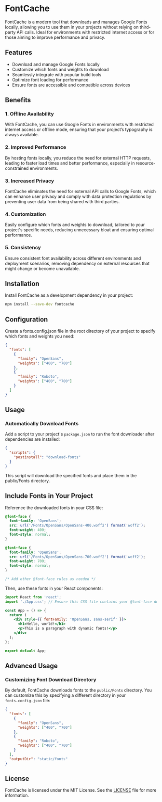 # FontCache

FontCache is a modern tool that downloads and manages Google Fonts locally, allowing you to use them in your projects without relying on third-party API calls. Ideal for environments with restricted internet access or for those aiming to improve performance and privacy.

## Features
- Download and manage Google Fonts locally
- Customize which fonts and weights to download
- Seamlessly integrate with popular build tools
- Optimize font loading for performance
- Ensure fonts are accessible and compatible across devices

## Benefits
### 1. **Offline Availability**
With FontCache, you can use Google Fonts in environments with restricted internet access or offline mode, ensuring that your project’s typography is always available.
### 2. **Improved Performance**
By hosting fonts locally, you reduce the need for external HTTP requests, leading to faster load times and better performance, especially in resource-constrained environments.
### 3. **Increased Privacy**
FontCache eliminates the need for external API calls to Google Fonts, which can enhance user privacy and comply with data protection regulations by preventing user data from being shared with third parties.
### 4. **Customization**
Easily configure which fonts and weights to download, tailored to your project's specific needs, reducing unnecessary bloat and ensuring optimal performance.
### 5. **Consistency**
Ensure consistent font availability across different environments and deployment scenarios, removing dependency on external resources that might change or become unavailable.

## Installation
Install FontCache as a development dependency in your project:

```bash
npm install --save-dev fontcache
```

## Configuration
Create a fonts.config.json file in the root directory of your project to specify which fonts and weights you need:
```json
{
  "fonts": [
    {
      "family": "OpenSans",
      "weights": ["400", "700"]
    },
    {
      "family": "Roboto",
      "weights": ["400", "700"]
    }
  ]
}
```

## Usage
### Automatically Download Fonts
Add a script to your project's `package.json` to run the font downloader after dependencies are installed:
```json
{
  "scripts": {
    "postinstall": "download-fonts"
  }
}
```

This script will download the specified fonts and place them in the public/Fonts directory.

## Include Fonts in Your Project
Reference the downloaded fonts in your CSS file:
```css
@font-face {
  font-family: 'OpenSans';
  src: url('/Fonts/OpenSans/OpenSans-400.woff2') format('woff2');
  font-weight: 400;
  font-style: normal;
}

@font-face {
  font-family: 'OpenSans';
  src: url('/Fonts/OpenSans/OpenSans-700.woff2') format('woff2');
  font-weight: 700;
  font-style: normal;
}

/* Add other @font-face rules as needed */
```

Then, use these fonts in your React components:

```jsx
import React from 'react';
import './App.css'; // Ensure this CSS file contains your @font-face definitions

const App = () => {
  return (
    <div style={{ fontFamily: 'OpenSans, sans-serif' }}>
      <h1>Hello, world!</h1>
      <p>This is a paragraph with dynamic fonts!</p>
    </div>
  );
};

export default App;
```

## Advanced Usage
### Customizing Font Download Directory
By default, FontCache downloads fonts to the `public/Fonts` directory. You can customize this by specifying a different directory in your `fonts.config.json` file:
```json
{
  "fonts": [
    {
      "family": "OpenSans",
      "weights": ["400", "700"]
    },
    {
      "family": "Roboto",
      "weights": ["400", "700"]
    }
  ],
  "outputDir": "static/fonts"
}
```

## License
FontCache is licensed under the MIT License. See the [LICENSE](./LICENSE) file for more information.
